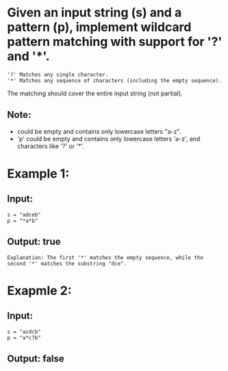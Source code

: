 # Given an input string (s) and a pattern (p), implement wildcard pattern matching with support for '?' and '*'.

```
'?' Matches any single character.
'*' Matches any sequence of characters (including the empty sequence).
```

The matching should cover the entire input string (not partial).

## Note:
- <!--s--> could be empty and contains only lowercase letters "a-z".
- 'p' could be empty and contains only lowercase letters 'a-z', and characters like '?' or '*'.

# Example 1:
## Input:
```
s = "adceb"
p = "*a*b"
```
## Output: true
```
Explanation: The first '*' matches the empty sequence, while the second '*' matches the substring "dce".
```

# Exapmle 2:
## Input:
```
s = "acdcb"
p = "a*c?b"
```
## Output: false
